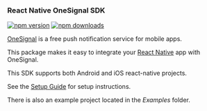 ### React Native OneSignal SDK
[![npm version](https://img.shields.io/npm/v/react-native-onesignal.svg)](https://www.npmjs.com/package/react-native-onesignal)
[![npm downloads](https://img.shields.io/npm/dm/react-native-onesignal.svg)](https://www.npmjs.com/package/react-native-onesignal)

[OneSignal](https://onesignal.com/) is a free push notification service for mobile apps. 

This package makes it easy to integrate your [React Native](https://facebook.github.io/react-native/) app with OneSignal. 

This SDK supports both Android and iOS react-native projects.

See the [Setup Guide](https://documentation.onesignal.com/v5.0/docs/react-native-sdk-setup) for setup instructions.

There is also an example project located in the *Examples* folder.
